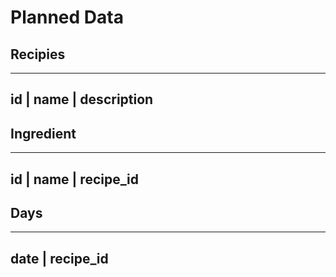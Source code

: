 # Planned Data

## Recipies

-----------------------------------------------
id | name | description
-----------------------------------------------

## Ingredient

-----------------------------------------------
id | name | recipe_id
-----------------------------------------------

## Days

-----------------------------------------------
date | recipe_id
-----------------------------------------------